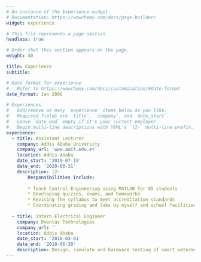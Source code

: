 ```yaml
---
# An instance of the Experience widget.
# Documentation: https://wowchemy.com/docs/page-builder/
widget: experience

# This file represents a page section.
headless: true

# Order that this section appears on the page.
weight: 40

title: Experience
subtitle:

# Date format for experience
#   Refer to https://wowchemy.com/docs/customization/#date-format
date_format: Jan 2006

# Experiences.
#   Add/remove as many `experience` items below as you like.
#   Required fields are `title`, `company`, and `date_start`.
#   Leave `date_end` empty if it's your current employer.
#   Begin multi-line descriptions with YAML's `|2-` multi-line prefix.
experience:
  - title: Assistant Lecturer
    company: Addis Ababa University
    company_url: 'www.aait.edu.et'
    location: Addis Ababa
    date_start: '2019-07-19'
    date_end: '2020-08-31'
    description: |2-
        Responsibilities include:
        
        * Teach Control Engineering using MATLAB for 85 students
        * Developing quizzes, exams, and homeworks
        * Revising the syllabus to meet accreditation standards
        * Coordinating grading and labs by myself and school facilities.
        
  - title: Intern Electrical Engineer
    company: Dventus Technologies
    company_url: ''
    location: Addis Ababa
    date_start: '2018-03-01'
    date_end: '2018-06-30'
    description: Design, simulate and hardware testing of smart watermeter.
---
```


